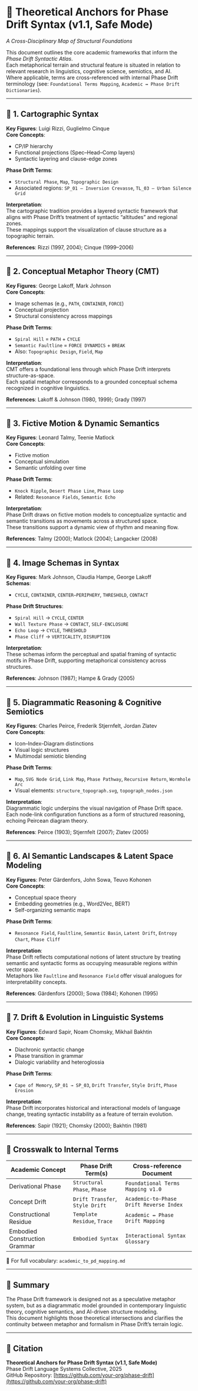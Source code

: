 # 📘 Theoretical Anchors for Phase Drift Syntax (v1.1, Safe Mode)
_A Cross-Disciplinary Map of Structural Foundations_

This document outlines the core academic frameworks that inform the *Phase Drift Syntactic Atlas*.  
Each metaphorical terrain and structural feature is situated in relation to relevant research in linguistics, cognitive science, semiotics, and AI.  
Where applicable, terms are cross-referenced with internal Phase Drift terminology (see: `Foundational Terms Mapping`, `Academic ↔ Phase Drift Dictionaries`).

---

## 🔹 1. Cartographic Syntax

**Key Figures**: Luigi Rizzi, Guglielmo Cinque  
**Core Concepts**:  
- CP/IP hierarchy  
- Functional projections (Spec–Head–Comp layers)  
- Syntactic layering and clause-edge zones  

**Phase Drift Terms**:  
- `Structural Phase`, `Map`, `Topographic Design`  
- Associated regions: `SP_01 – Inversion Crevasse`, `TL_03 – Urban Silence Grid`

**Interpretation**:  
The cartographic tradition provides a layered syntactic framework that aligns with Phase Drift’s treatment of syntactic “altitudes” and regional zones.  
These mappings support the visualization of clause structure as a topographic terrain.

**References**: Rizzi (1997, 2004); Cinque (1999–2006)

---

## 🔹 2. Conceptual Metaphor Theory (CMT)

**Key Figures**: George Lakoff, Mark Johnson  
**Core Concepts**:  
- Image schemas (e.g., `PATH`, `CONTAINER`, `FORCE`)  
- Conceptual projection  
- Structural consistency across mappings  

**Phase Drift Terms**:  
- `Spiral Hill` = `PATH` + `CYCLE`  
- `Semantic Faultline` = `FORCE DYNAMICS` + `BREAK`  
- Also: `Topographic Design`, `Field`, `Map`

**Interpretation**:  
CMT offers a foundational lens through which Phase Drift interprets structure-as-space.  
Each spatial metaphor corresponds to a grounded conceptual schema recognized in cognitive linguistics.

**References**: Lakoff & Johnson (1980, 1999); Grady (1997)

---

## 🔹 3. Fictive Motion & Dynamic Semantics

**Key Figures**: Leonard Talmy, Teenie Matlock  
**Core Concepts**:  
- Fictive motion  
- Conceptual simulation  
- Semantic unfolding over time  

**Phase Drift Terms**:  
- `Knock Ripple`, `Desert Phase Line`, `Phase Loop`  
- Related: `Resonance Fields`, `Semantic Echo`

**Interpretation**:  
Phase Drift draws on fictive motion models to conceptualize syntactic and semantic transitions as movements across a structured space.  
These transitions support a dynamic view of rhythm and meaning flow.

**References**: Talmy (2000); Matlock (2004); Langacker (2008)

---

## 🔹 4. Image Schemas in Syntax

**Key Figures**: Mark Johnson, Claudia Hampe, George Lakoff  
**Schemas**:  
- `CYCLE`, `CONTAINER`, `CENTER–PERIPHERY`, `THRESHOLD`, `CONTACT`

**Phase Drift Structures**:  
- `Spiral Hill` → `CYCLE`, `CENTER`  
- `Wall Texture Phase` → `CONTACT`, `SELF-ENCLOSURE`  
- `Echo Loop` → `CYCLE`, `THRESHOLD`  
- `Phase Cliff` → `VERTICALITY`, `DISRUPTION`

**Interpretation**:  
These schemas inform the perceptual and spatial framing of syntactic motifs in Phase Drift, supporting metaphorical consistency across structures.

**References**: Johnson (1987); Hampe & Grady (2005)

---

## 🔹 5. Diagrammatic Reasoning & Cognitive Semiotics

**Key Figures**: Charles Peirce, Frederik Stjernfelt, Jordan Zlatev  
**Core Concepts**:  
- Icon–Index–Diagram distinctions  
- Visual logic structures  
- Multimodal semiotic blending  

**Phase Drift Terms**:  
- `Map`, `SVG Node Grid`, `Link Map`, `Phase Pathway`, `Recursive Return`, `Wormhole Arc`  
- Visual elements: `structure_topograph.svg`, `topograph_nodes.json`

**Interpretation**:  
Diagrammatic logic underpins the visual navigation of Phase Drift space. Each node-link configuration functions as a form of structured reasoning, echoing Peircean diagram theory.

**References**: Peirce (1903); Stjernfelt (2007); Zlatev (2005)

---

## 🔹 6. AI Semantic Landscapes & Latent Space Modeling

**Key Figures**: Peter Gärdenfors, John Sowa, Teuvo Kohonen  
**Core Concepts**:  
- Conceptual space theory  
- Embedding geometries (e.g., Word2Vec, BERT)  
- Self-organizing semantic maps  

**Phase Drift Terms**:  
- `Resonance Field`, `Faultline`, `Semantic Basin`, `Latent Drift`, `Entropy Chart`, `Phase Cliff`

**Interpretation**:  
Phase Drift reflects computational notions of latent structure by treating semantic and syntactic forms as occupying measurable regions within vector space.  
Metaphors like `Faultline` and `Resonance Field` offer visual analogues for interpretability concepts.

**References**: Gärdenfors (2000); Sowa (1984); Kohonen (1995)

---

## 🔹 7. Drift & Evolution in Linguistic Systems

**Key Figures**: Edward Sapir, Noam Chomsky, Mikhail Bakhtin  
**Core Concepts**:  
- Diachronic syntactic change  
- Phase transition in grammar  
- Dialogic variability and heteroglossia  

**Phase Drift Terms**:  
- `Cape of Memory`, `SP_01 → SP_03`, `Drift Transfer`, `Style Drift`, `Phase Erosion`

**Interpretation**:  
Phase Drift incorporates historical and interactional models of language change, treating syntactic instability as a feature of terrain evolution.

**References**: Sapir (1921); Chomsky (2000); Bakhtin (1981)

---

## 🔸 Crosswalk to Internal Terms

| Academic Concept               | Phase Drift Term(s)                  | Cross-reference Document               |
|-------------------------------|--------------------------------------|----------------------------------------|
| Derivational Phase            | `Structural Phase`, `Phase`          | `Foundational Terms Mapping v1.0`      |
| Concept Drift                 | `Drift Transfer`, `Style Drift`      | `Academic-to-Phase Drift Reverse Index`|
| Constructional Residue        | `Template Residue`, `Trace`          | `Academic ↔ Phase Drift Mapping`       |
| Embodied Construction Grammar | `Embodied Syntax`                    | `Interactional Syntax Glossary`        |

📎 For full vocabulary: `academic_to_pd_mapping.md`

---

## 🧭 Summary

The Phase Drift framework is designed not as a speculative metaphor system, but as a diagrammatic model grounded in contemporary linguistic theory, cognitive semantics, and AI-driven structure modeling.  
This document highlights those theoretical intersections and clarifies the continuity between metaphor and formalism in Phase Drift’s terrain logic.

---

## 📘 Citation

**Theoretical Anchors for Phase Drift Syntax (v1.1, Safe Mode)**  
Phase Drift Language Systems Collective, 2025  
GitHub Repository: [https://github.com/your-org/phase-drift](https://github.com/your-org/phase-drift)
